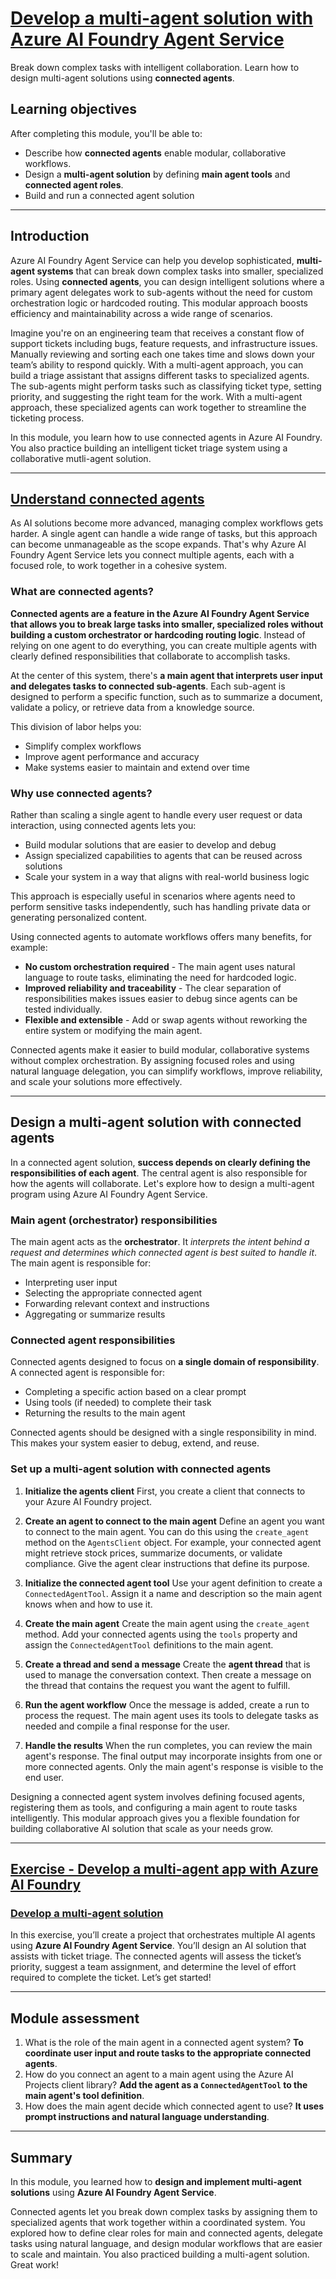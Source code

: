 # [Develop a multi-agent solution with Azure AI Foundry Agent Service](https://learn.microsoft.com/en-us/training/modules/develop-multi-agent-azure-ai-foundry/)

Break down complex tasks with intelligent collaboration. Learn how to design multi-agent solutions using **connected agents**.

## Learning objectives

After completing this module, you'll be able to:

- Describe how **connected agents** enable modular, collaborative workflows.
- Design a **multi-agent solution** by defining **main agent tools** and **connected agent roles**.
- Build and run a connected agent solution

---

## Introduction

Azure AI Foundry Agent Service can help you develop sophisticated, **multi-agent systems** that can break down complex tasks into smaller, specialized roles. Using **connected agents**, you can design intelligent solutions where a primary agent delegates work to sub-agents without the need for custom orchestration logic or hardcoded routing. This modular approach boosts efficiency and maintainability across a wide range of scenarios.

Imagine you're on an engineering team that receives a constant flow of support tickets including bugs, feature requests, and infrastructure issues. Manually reviewing and sorting each one takes time and slows down your team’s ability to respond quickly. With a multi-agent approach, you can build a triage assistant that assigns different tasks to specialized agents. The sub-agents might perform tasks such as classifying ticket type, setting priority, and suggesting the right team for the work. With a multi-agent approach, these specialized agents can work together to streamline the ticketing process.

In this module, you learn how to use connected agents in Azure AI Foundry. You also practice building an intelligent ticket triage system using a collaborative mutli-agent solution.

---

## [Understand connected agents](https://learn.microsoft.com/en-us/training/modules/develop-multi-agent-azure-ai-foundry/2-understand-connected-agents)

As AI solutions become more advanced, managing complex workflows gets harder. A single agent can handle a wide range of tasks, but this approach can become unmanageable as the scope expands. That's why Azure AI Foundry Agent Service lets you connect multiple agents, each with a focused role, to work together in a cohesive system.

### What are connected agents?

**Connected agents are a feature in the Azure AI Foundry Agent Service that allows you to break large tasks into smaller, specialized roles without building a custom orchestrator or hardcoding routing logic**. Instead of relying on one agent to do everything, you can create multiple agents with clearly defined responsibilities that collaborate to accomplish tasks.

At the center of this system, there's **a main agent that interprets user input and delegates tasks to connected sub-agents**. Each sub-agent is designed to perform a specific function, such as to summarize a document, validate a policy, or retrieve data from a knowledge source.

This division of labor helps you:

- Simplify complex workflows
- Improve agent performance and accuracy
- Make systems easier to maintain and extend over time

### Why use connected agents?

Rather than scaling a single agent to handle every user request or data interaction, using connected agents lets you:

- Build modular solutions that are easier to develop and debug
- Assign specialized capabilities to agents that can be reused across solutions
- Scale your system in a way that aligns with real-world business logic

This approach is especially useful in scenarios where agents need to perform sensitive tasks independently, such has handling private data or generating personalized content.

Using connected agents to automate workflows offers many benefits, for example:

- **No custom orchestration required** - The main agent uses natural language to route tasks, eliminating the need for hardcoded logic.
- **Improved reliability and traceability** - The clear separation of responsibilities makes issues easier to debug since agents can be tested individually.
- **Flexible and extensible** - Add or swap agents without reworking the entire system or modifying the main agent.

Connected agents make it easier to build modular, collaborative systems without complex orchestration. By assigning focused roles and using natural language delegation, you can simplify workflows, improve reliability, and scale your solutions more effectively.

---

## Design a multi-agent solution with connected agents

In a connected agent solution, **success depends on clearly defining the responsibilities of each agent**. The central agent is also responsible for how the agents will collaborate. Let's explore how to design a multi-agent program using Azure AI Foundry Agent Service.

### Main agent (orchestrator) responsibilities

The main agent acts as the **orchestrator**. It *interprets the intent behind a request and determines which connected agent is best suited to handle it*. The main agent is responsible for:

- Interpreting user input
- Selecting the appropriate connected agent
- Forwarding relevant context and instructions
- Aggregating or summarize results

### Connected agent responsibilities

Connected agents designed to focus on **a single domain of responsibility**. A connected agent is responsible for:

- Completing a specific action based on a clear prompt
- Using tools (if needed) to complete their task
- Returning the results to the main agent

Connected agents should be designed with a single responsibility in mind. This makes your system easier to debug, extend, and reuse.

### Set up a multi-agent solution with connected agents

1. **Initialize the agents client**
First, you create a client that connects to your Azure AI Foundry project.

2. **Create an agent to connect to the main agent**
Define an agent you want to connect to the main agent. You can do this using the `create_agent` method on the `AgentsClient` object.
For example, your connected agent might retrieve stock prices, summarize documents, or validate compliance. Give the agent clear instructions that define its purpose.

3. **Initialize the connected agent tool**
Use your agent definition to create a `ConnectedAgentTool`. Assign it a name and description so the main agent knows when and how to use it.

4. **Create the main agent**
Create the main agent using the `create_agent` method. Add your connected agents using the `tools` property and assign the `ConnectedAgentTool` definitions to the main agent.

5. **Create a thread and send a message**
Create the **agent thread** that is used to manage the conversation context. Then create a message on the thread that contains the request you want the agent to fulfill.

6. **Run the agent workflow**
Once the message is added, create a run to process the request. The main agent uses its tools to delegate tasks as needed and compile a final response for the user.

7. **Handle the results**
When the run completes, you can review the main agent's response. The final output may incorporate insights from one or more connected agents. Only the main agent's response is visible to the end user.

Designing a connected agent system involves defining focused agents, registering them as tools, and configuring a main agent to route tasks intelligently. This modular approach gives you a flexible foundation for building collaborative AI solution that scale as your needs grow.

---

## [Exercise - Develop a multi-agent app with Azure AI Foundry](https://learn.microsoft.com/en-us/training/modules/develop-multi-agent-azure-ai-foundry/4-exercise)

### [Develop a multi-agent solution](https://microsoftlearning.github.io/mslearn-ai-agents/Instructions/06-build-multi-agent-solution.html)

In this exercise, you’ll create a project that orchestrates multiple AI agents using **Azure AI Foundry Agent Service**. You’ll design an AI solution that assists with ticket triage. The connected agents will assess the ticket’s priority, suggest a team assignment, and determine the level of effort required to complete the ticket. Let’s get started!

---

## Module assessment

1. What is the role of the main agent in a connected agent system? **To coordinate user input and route tasks to the appropriate connected agents**.
2. How do you connect an agent to a main agent using the Azure AI Projects client library? **Add the agent as a `ConnectedAgentTool` to the main agent's tool definition**.
3. How does the main agent decide which connected agent to use? **It uses prompt instructions and natural language understanding**.

---

## Summary

In this module, you learned how to **design and implement multi-agent solutions** using **Azure AI Foundry Agent Service**.

Connected agents let you break down complex tasks by assigning them to specialized agents that work together within a coordinated system. You explored how to define clear roles for main and connected agents, delegate tasks using natural language, and design modular workflows that are easier to scale and maintain. You also practiced building a multi-agent solution. Great work!
